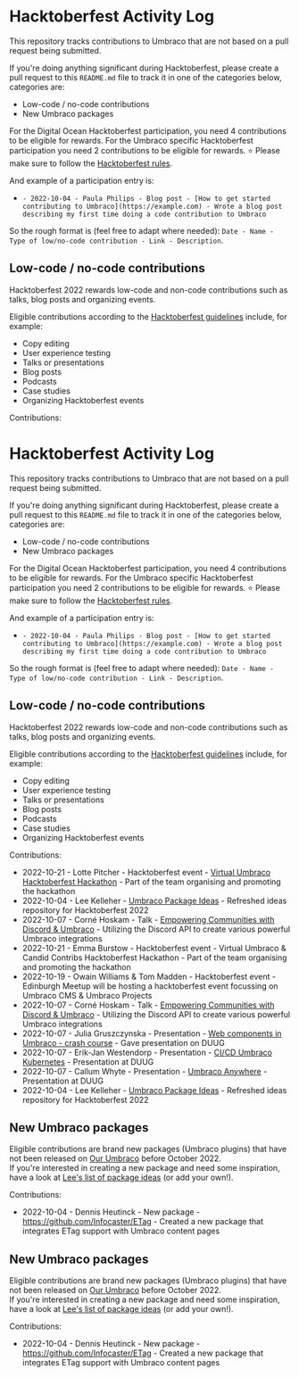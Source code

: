 # Hacktoberfest Activity Log
This repository tracks contributions to Umbraco that are not based on a pull request being submitted. 

If you're doing anything significant during Hacktoberfest, please create a pull request to this `README.md` file to track it in one of the categories below, categories are:
 - Low-code / no-code contributions
 - New Umbraco packages

For the Digital Ocean Hacktoberfest participation, you need 4 contributions to be eligible for rewards. For the Umbraco specific Hacktoberfest participation you need 2 contributions to be eligible for rewards. ⭐ Please make sure to follow the [Hacktoberfest rules](https://hacktoberfest.com/participation/).

And example of a participation entry is:

- `- 2022-10-04 - Paula Philips - Blog post - [How to get started contributing to Umbraco](https://example.com) - Wrote a blog post describing my first time doing a code contribution to Umbraco`

So the rough format is (feel free to adapt where needed): `Date - Name - Type of low/no-code contribution - Link - Description`.

## Low-code / no-code contributions

Hacktoberfest 2022 rewards low-code and non-code contributions such as talks, blog posts and organizing events.

Eligible contributions according to the [Hacktoberfest guidelines](https://hacktoberfest.com/about/#low-or-non-code) include, for example:

- Copy editing
- User experience testing
- Talks or presentations
- Blog posts
- Podcasts
- Case studies
- Organizing Hacktoberfest events

Contributions:

# Hacktoberfest Activity Log
This repository tracks contributions to Umbraco that are not based on a pull request being submitted. 

If you're doing anything significant during Hacktoberfest, please create a pull request to this `README.md` file to track it in one of the categories below, categories are:
 - Low-code / no-code contributions
 - New Umbraco packages

For the Digital Ocean Hacktoberfest participation, you need 4 contributions to be eligible for rewards. For the Umbraco specific Hacktoberfest participation you need 2 contributions to be eligible for rewards. ⭐ Please make sure to follow the [Hacktoberfest rules](https://hacktoberfest.com/participation/).

And example of a participation entry is:

- `- 2022-10-04 - Paula Philips - Blog post - [How to get started contributing to Umbraco](https://example.com) - Wrote a blog post describing my first time doing a code contribution to Umbraco`

So the rough format is (feel free to adapt where needed): `Date - Name - Type of low/no-code contribution - Link - Description`.

## Low-code / no-code contributions

Hacktoberfest 2022 rewards low-code and non-code contributions such as talks, blog posts and organizing events.

Eligible contributions according to the [Hacktoberfest guidelines](https://hacktoberfest.com/about/#low-or-non-code) include, for example:

- Copy editing
- User experience testing
- Talks or presentations
- Blog posts
- Podcasts
- Case studies
- Organizing Hacktoberfest events

Contributions:

- 2022-10-21 - Lotte Pitcher - Hacktoberfest event - [Virtual Umbraco Hacktoberfest Hackathon](https://www.meetup.com/umbracodkmeetup/events/288768494/) - Part of the team organising and promoting the hackathon
- 2022-10-04 - Lee Kelleher - [Umbraco Package Ideas](https://github.com/leekelleher/umbraco-package-ideas) - Refreshed ideas repository for Hacktoberfest 2022
- 2022-10-07 - Corné Hoskam - Talk - [Empowering Communities with Discord & Umbraco](https://df22.sessionize.com/session/367458) - Utilizing the Discord API to create various powerful Umbraco integrations
- 2022-10-21 - Emma Burstow - Hacktoberfest event - Virtual Umbraco & Candid Contribs Hacktoberfest Hackathon - Part of the team organising and promoting the hackathon
- 2022-10-19 - Owain Williams & Tom Madden - Hacktoberfest event - Edinburgh Meetup will be hosting a hacktoberfest event focussing on Umbraco CMS & Umbraco Projects
- 2022-10-07 - Corné Hoskam - Talk - [Empowering Communities with Discord & Umbraco](https://df22.sessionize.com/session/367458) - Utilizing the Discord API to create various powerful Umbraco integrations
- 2022-10-07 - Julia Gruszczynska - Presentation - [Web components in Umbraco - crash course](https://youtu.be/R1eF2vtlT68?t=26766) - Gave presentation on DUUG 
- 2022-10-07 - Erik-Jan Westendorp - Presentation - [CI/CD Umbraco Kubernetes](https://df22.sessionize.com/session/374849) - Presentation at DUUG
- 2022-10-07 - Callum Whyte - Presentation - [Umbraco Anywhere](https://df22.sessionize.com/session/384759) - Presentation at DUUG
- 2022-10-04 - Lee Kelleher - [Umbraco Package Ideas](https://github.com/leekelleher/umbraco-package-ideas) - Refreshed ideas repository for Hacktoberfest 2022

## New Umbraco packages

Eligible contributions are brand new packages (Umbraco plugins) that have not been released on [Our Umbraco](https://our.umbraco.com/packages/) before October 2022.  
If you're interested in creating a new package and need some inspiration, have a look at [Lee's list of package ideas](https://github.com/leekelleher/umbraco-package-ideas/issues) (or add your own!).

Contributions:

- 2022-10-04 - Dennis Heutinck - New package - https://github.com/Infocaster/ETag - Created a new package that integrates ETag support with Umbraco content pages
## New Umbraco packages

Eligible contributions are brand new packages (Umbraco plugins) that have not been released on [Our Umbraco](https://our.umbraco.com/packages/) before October 2022.  
If you're interested in creating a new package and need some inspiration, have a look at [Lee's list of package ideas](https://github.com/leekelleher/umbraco-package-ideas/issues) (or add your own!).

Contributions:

- 2022-10-04 - Dennis Heutinck - New package - https://github.com/Infocaster/ETag - Created a new package that integrates ETag support with Umbraco content pages
